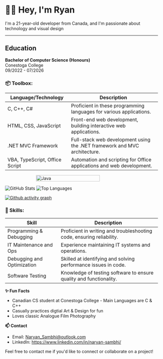 **👋🏼 Hey, I'm Ryan**
=================================================================================================

I'm a 21-year-old developer from Canada, and I'm passionate about technology and visual design

---

## Education
**Bachelor of Computer Science (Honours)**  
Conestoga College  
09/2022 - 07/2026


### 📦 Toolbox:
| Language/Technology | Description                                                                 |
|---------------------|-----------------------------------------------------------------------------|
| C, C++, C#          | Proficient in these programming languages for various applications.         |
| HTML, CSS, JavaScript | Front-end web development, building interactive web applications.          |
| .NET MVC Framework   | Full-stack web development using the .NET framework and MVC architecture.   |
| VBA, TypeScript, Office Script | Automation and scripting for Office applications and web development. |


<div style="display: flex; justify-content: center; align-items: center; gap: 20px; flex-wrap: nowrap;">
  <img src="https://i.pinimg.com/originals/eb/50/87/eb50875a68b04b0480fa929af2c7547c.gif" 
       alt="Java" 
       style="width:70%; max-width:300px; height:auto;" />
</div>

![GitHub Stats](https://github-readme-stats.vercel.app/api?username=NaryanSambhi&show_icons=true&theme=radical)
![Top Languages](https://github-readme-stats.vercel.app/api/top-langs/?username=NaryanSambhi&layout=compact&theme=dark)

[![Github activity graph](https://github-readme-activity-graph.vercel.app/graph?username=NaryanSambhi&theme=merko)](https://github.com/NaryanSambhi/github-readme-activity-graph)
  

### 🔧 Skills:
| Skill                    | Description                                                           |
|--------------------------|-----------------------------------------------------------------------|
| Programming & Debugging   | Proficient in writing and troubleshooting code, ensuring reliability. |
| IT Maintenance and Ops    | Experience maintaining IT systems and operations.                    |
| Debugging and Optimization | Skilled at identifying and solving performance issues in code.       |
| Software Testing          | Knowledge of testing software to ensure quality and functionality.    |


**✨ Fun Facts**  
- Canadian CS student at Conestoga College - Main Languages are C & C++
- Casually practices digtial Art & Design for fun
- Loves classic Analogue Film Photography

**📫 Contact**  
  - Email: Naryan_Sambhi@outlook.com  
  - LinkedIn: https://www.linkedin.com/in/naryan-sambhi/

Feel free to contact me if you'd like to connect or collaborate on a project!

